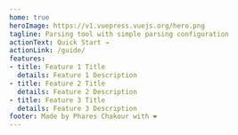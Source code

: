 ```yaml
---
home: true
heroImage: https://v1.vuepress.vuejs.org/hero.png
tagline: Parsing tool with simple parsing configuration
actionText: Quick Start →
actionLink: /guide/
features:
- title: Feature 1 Title
  details: Feature 1 Description
- title: Feature 2 Title
  details: Feature 2 Description
- title: Feature 3 Title
  details: Feature 3 Description
footer: Made by Phares Chakour with ❤️
---
```

